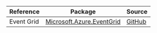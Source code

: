 | Reference | Package | Source |
|---|---|---|
|Event Grid|[Microsoft.Azure.EventGrid](https://www.nuget.org/packages/Microsoft.Azure.EventGrid)|[GitHub](https://github.com/Azure/azure-sdk-for-net)|
